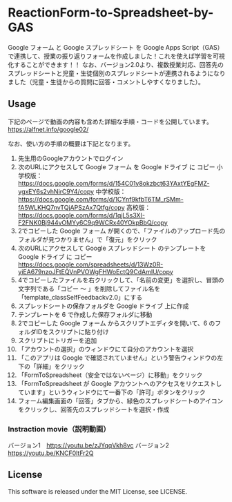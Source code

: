 # ReactionForm-to-Spreadsheet-by-GAS
Google フォーム と Google スプレッドシート を Google Apps Script（GAS）で連携して、授業の振り返りフォームを作成しました！これを使えば学習を可視化することができます！！
なお、バージョン2.0より、複数授業対応、回答先のスプレッドシートと児童・生徒個別のスプレッドシートが連携されるようになりました（児童・生徒からの質問に回答・コメントしやすくなりました）。

## Usage
下記のページで動画の内容も含めた詳細な手順・コードを公開しています。
https://alfnet.info/google02/

なお、使い方の手順の概要は下記となります。
1. 先生用のGoogleアカウントでログイン
2. 次のURLにアクセスして Google フォーム を Google ドライブ に コピー
小学校版： https://docs.google.com/forms/d/154C01y8okzbct63YAxtYEgFMZ-ygxEY6s2vhNirC9Y4/copy
中学校版： https://docs.google.com/forms/d/1CYnf9kfbT6TM_rSMm-fA5WLKHQ7nvTQjAPSzAx7Qtfg/copy
高校版： https://docs.google.com/forms/d/1qjL5s3XI-F2FNK0Bj944vOMYy6C9q9WCRx40YOkpBbQ/copy
3. 2でコピーした Google フォーム が開くので、「ファイルのアップロード先のフォルダが見つかりません」で「復元」をクリック
4. 次のURLにアクセスして Google スプレッドシート のテンプレートを Google ドライブ に コピー
https://docs.google.com/spreadsheets/d/13Wz0R-yiEA679nzoJFtEQVnPVOWgFHWoEctQ9CdAmIU/copy
5. 4でコピーしたファイルを右クリックして、「名前の変更」を選択し、冒頭の文字列である「コピー 〜 」を削除してファイル名を「template_classSelfFeedbackv2.0」にする
6. スプレッドシートの保存フォルダを Google ドライブ 上に作成
7. テンプレートを 6 で作成した保存フォルダに移動
8. 2でコピーした Google フォーム からスクリプトエディタを開いて、6 のフォルダIDをスクリプトに貼り付け
9. スクリプトにトリガーを追加
10. 「アカウントの選択」のウィンドウにて自分のアカウントを選択
11. 「このアプリは Google で確認されていません」という警告ウィンドウの左下の「詳細」をクリック
12. 「FormToSpreadsheet（安全ではないページ）に移動」をクリック
13. 「FormToSpreadsheet が Google アカウントへのアクセスをリクエストしています」というウィンドウにて一番下の「許可」ボタンをクリック
14. フォーム編集画面の「回答」タブから、緑色のスプレッドシートのアイコンをクリックし、回答先のスプレッドシートを選択・作成

### Instraction movie（説明動画）
バージョン1　https://youtu.be/zJYqqVkh8vc
バージョン2　https://youtu.be/KNCF0ltFr2Q

## License
This software is released under the MIT License, see LICENSE.
